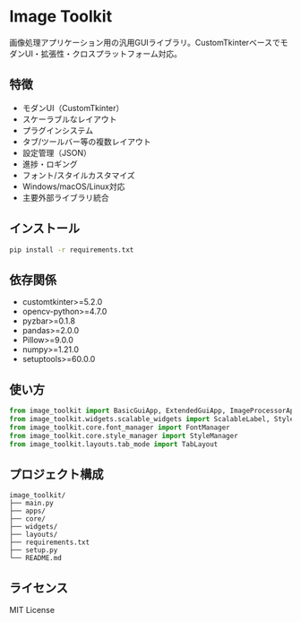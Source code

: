 # Image Toolkit

画像処理アプリケーション用の汎用GUIライブラリ。CustomTkinterベースでモダンUI・拡張性・クロスプラットフォーム対応。

## 特徴
- モダンUI（CustomTkinter）
- スケーラブルなレイアウト
- プラグインシステム
- タブ/ツールバー等の複数レイアウト
- 設定管理（JSON）
- 進捗・ロギング
- フォント/スタイルカスタマイズ
- Windows/macOS/Linux対応
- 主要外部ライブラリ統合

## インストール
```sh
pip install -r requirements.txt
```

## 依存関係
- customtkinter>=5.2.0
- opencv-python>=4.7.0
- pyzbar>=0.1.8
- pandas>=2.0.0
- Pillow>=9.0.0
- numpy>=1.21.0
- setuptools>=60.0.0

## 使い方
```python
from image_toolkit import BasicGuiApp, ExtendedGuiApp, ImageProcessorApp
from image_toolkit.widgets.scalable_widgets import ScalableLabel, StyledButton
from image_toolkit.core.font_manager import FontManager
from image_toolkit.core.style_manager import StyleManager
from image_toolkit.layouts.tab_mode import TabLayout
```

## プロジェクト構成
```
image_toolkit/
├── main.py
├── apps/
├── core/
├── widgets/
├── layouts/
├── requirements.txt
├── setup.py
└── README.md
```

## ライセンス
MIT License
